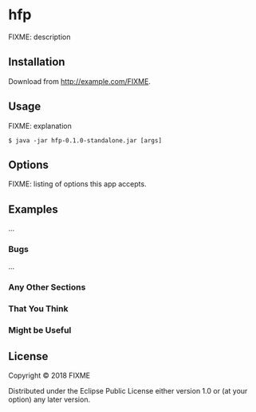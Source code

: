 # hfp

FIXME: description

## Installation

Download from http://example.com/FIXME.

## Usage

FIXME: explanation

    $ java -jar hfp-0.1.0-standalone.jar [args]

## Options

FIXME: listing of options this app accepts.

## Examples

...

### Bugs

...

### Any Other Sections
### That You Think
### Might be Useful

## License

Copyright © 2018 FIXME

Distributed under the Eclipse Public License either version 1.0 or (at
your option) any later version.
